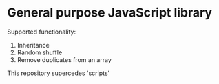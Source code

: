 General purpose JavaScript library
===
Supported functionality:
1.  Inheritance
1.  Random shuffle
1.  Remove duplicates from an array

This repository supercedes 'scripts'
